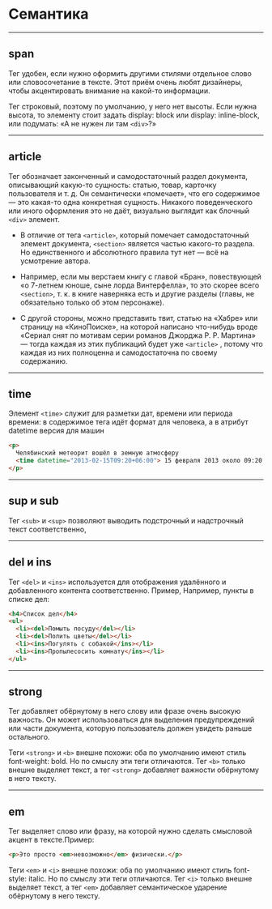 # Семантика

---

## span

Тег удобен, если нужно оформить другими стилями отдельное слово или словосочетание в тексте. Этот приём очень любят дизайнеры, чтобы акцентировать внимание на какой-то информации.

Тег строковый, поэтому по умолчанию, у него нет высоты. Если нужна высота, то элементу стоит задать display: block или display: inline-block, или подумать: «А не нужен ли там `<div>`?»

---

## article

Тег обозначает законченный и самодостаточный раздел документа, описывающий какую-то сущность: статью, товар, карточку пользователя и т. д. Он семантически «помечает», что его содержимое — это какая-то одна конкретная сущность. Никакого поведенческого или иного оформления это не даёт, визуально выглядит как блочный `<div>` элемент.

- В отличие от тега `<article>`, который помечает самодостаточный элемент документа, `<section>` является частью какого-то раздела. Но единственного и абсолютного правила тут нет — всё на усмотрение автора.

- Например, если мы верстаем книгу с главой «Бран», повествующей «о 7-летнем юноше, сыне лорда Винтерфелла», то это скорее всего `<section>`, т. к. в книге наверняка есть и другие разделы (главы, не обязательно только об этом персонаже).

- С другой стороны, можно представить твит, статью на «Хабре» или страницу на «КиноПоиске», на которой написано что-нибудь вроде «Сериал снят по мотивам серии романов Джорджа Р. Р. Мартина» — тогда каждая из этих публикаций будет уже `<article>` , потому что каждая из них полноценна и самодостаточна по своему содержанию.

---

## time

Элемент `<time>` служит для разметки дат, времени или периода времени: в содержимое тега идёт формат для человека, а в атрибут datetime версия для машин

```html
<p>
  Челябинский метеорит вошёл в земную атмосферу
  <time datetime="2013-02-15T09:20+06:00"> 15 февраля 2013 около 09:20 </time>
</p>
```

---

## sup и sub

Тег `<sub>` и `<sup>` позволяют выводить подстрочный и надстрочный текст соответственно,

---

## del и ins

Тег `<del>` и `<ins>` используется для отображения удалённого и добавленного контента соответственно. Пример, Например, пункты в списке дел:

```html
<h4>Список дел</h4>
<ul>
  <li><del>Помыть посуду</del></li>
  <li><del>Полить цветы</del></li>
  <li><ins>Погулять с собакой</ins></li>
  <li><ins>Пропылесосить комнату</ins></li>
</ul>
```

---

## strong

Тег добавляет обёрнутому в него слову или фразе очень высокую важность. Он может использоваться для выделения предупреждений или части документа, которую пользователь должен увидеть раньше остального.

Теги `<strong>` и `<b>` внешне похожи: оба по умолчанию имеют стиль font-weight: bold. Но по смыслу эти теги отличаются. Тег `<b>` только внешне выделяет текст, а тег `<strong>` добавляет важности обёрнутому в него тексту.

---

## em

Тег выделяет слово или фразу, на которой нужно сделать смысловой акцент в тексте.Пример:

```html
<p>Это просто <em>невозможно</em> физически.</p>
```

Теги `<em>` и `<i>` внешне похожи: оба по умолчанию имеют стиль font-style: italic. Но по смыслу эти теги отличаются. Тег `<i>` только внешне выделяет текст, а тег `<em>` добавляет семантическое ударение обёрнутому в него тексту.
